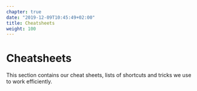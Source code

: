 ```yaml
---
chapter: true
date: "2019-12-09T10:45:49+02:00"
title: Cheatsheets
weight: 100
---
```



# Cheatsheets #

This section contains our cheat sheets, lists of shortcuts and tricks we use to work efficiently.
